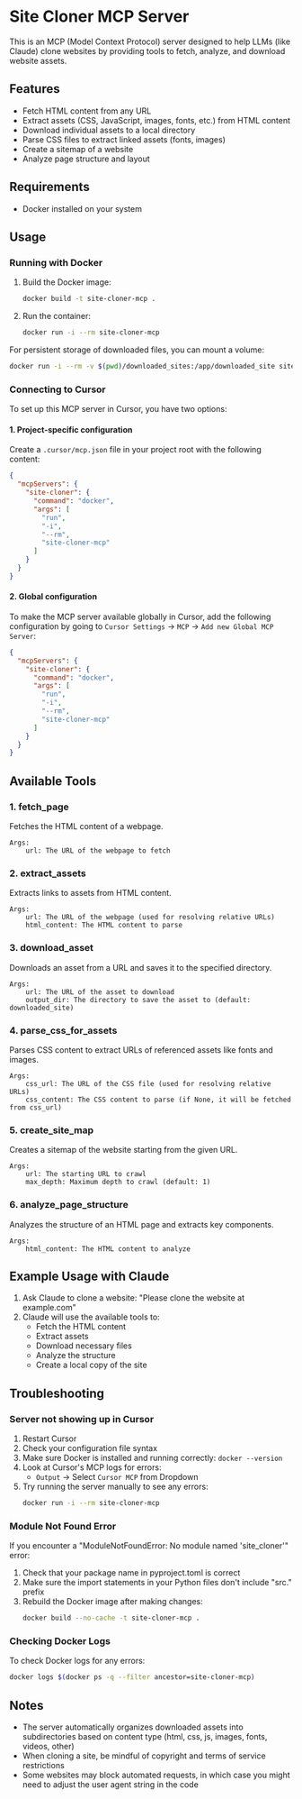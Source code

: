 # Site Cloner MCP Server

This is an MCP (Model Context Protocol) server designed to help LLMs (like Claude) clone websites by providing tools to fetch, analyze, and download website assets.

## Features

- Fetch HTML content from any URL
- Extract assets (CSS, JavaScript, images, fonts, etc.) from HTML content
- Download individual assets to a local directory
- Parse CSS files to extract linked assets (fonts, images)
- Create a sitemap of a website
- Analyze page structure and layout

## Requirements

- Docker installed on your system

## Usage

### Running with Docker

1. Build the Docker image:
   ```bash
   docker build -t site-cloner-mcp .
   ```

2. Run the container:
   ```bash
   docker run -i --rm site-cloner-mcp
   ```

For persistent storage of downloaded files, you can mount a volume:
```bash
docker run -i --rm -v $(pwd)/downloaded_sites:/app/downloaded_site site-cloner-mcp
```

### Connecting to Cursor

To set up this MCP server in Cursor, you have two options:

#### 1. Project-specific configuration

Create a `.cursor/mcp.json` file in your project root with the following content:

```json
{
  "mcpServers": {
    "site-cloner": {
      "command": "docker",
      "args": [
        "run",
        "-i",
        "--rm",
        "site-cloner-mcp"
      ]
    }
  }
}
```

#### 2. Global configuration

To make the MCP server available globally in Cursor, add the following configuration by going to `Cursor Settings` → `MCP` → `Add new Global MCP Server`:

```json
{
  "mcpServers": {
    "site-cloner": {
      "command": "docker",
      "args": [
        "run",
        "-i",
        "--rm",
        "site-cloner-mcp"
      ]
    }
  }
}
```

## Available Tools

### 1. fetch_page

Fetches the HTML content of a webpage.

```
Args:
    url: The URL of the webpage to fetch
```

### 2. extract_assets

Extracts links to assets from HTML content.

```
Args:
    url: The URL of the webpage (used for resolving relative URLs)
    html_content: The HTML content to parse
```

### 3. download_asset

Downloads an asset from a URL and saves it to the specified directory.

```
Args:
    url: The URL of the asset to download
    output_dir: The directory to save the asset to (default: downloaded_site)
```

### 4. parse_css_for_assets

Parses CSS content to extract URLs of referenced assets like fonts and images.

```
Args:
    css_url: The URL of the CSS file (used for resolving relative URLs)
    css_content: The CSS content to parse (if None, it will be fetched from css_url)
```

### 5. create_site_map

Creates a sitemap of the website starting from the given URL.

```
Args:
    url: The starting URL to crawl
    max_depth: Maximum depth to crawl (default: 1)
```

### 6. analyze_page_structure

Analyzes the structure of an HTML page and extracts key components.

```
Args:
    html_content: The HTML content to analyze
```

## Example Usage with Claude

1. Ask Claude to clone a website: "Please clone the website at example.com"
2. Claude will use the available tools to:
   - Fetch the HTML content
   - Extract assets
   - Download necessary files
   - Analyze the structure
   - Create a local copy of the site

## Troubleshooting

### Server not showing up in Cursor

1. Restart Cursor
2. Check your configuration file syntax
3. Make sure Docker is installed and running correctly: `docker --version`
4. Look at Cursor's MCP logs for errors:
   - `Output` → Select `Cursor MCP` from Dropdown
5. Try running the server manually to see any errors:
   ```bash
   docker run -i --rm site-cloner-mcp
   ```

### Module Not Found Error

If you encounter a "ModuleNotFoundError: No module named 'site_cloner'" error:

1. Check that your package name in pyproject.toml is correct
2. Make sure the import statements in your Python files don't include "src." prefix
3. Rebuild the Docker image after making changes:
   ```bash
   docker build --no-cache -t site-cloner-mcp .
   ```

### Checking Docker Logs

To check Docker logs for any errors:
```bash
docker logs $(docker ps -q --filter ancestor=site-cloner-mcp)
```

## Notes

- The server automatically organizes downloaded assets into subdirectories based on content type (html, css, js, images, fonts, videos, other)
- When cloning a site, be mindful of copyright and terms of service restrictions
- Some websites may block automated requests, in which case you might need to adjust the user agent string in the code
